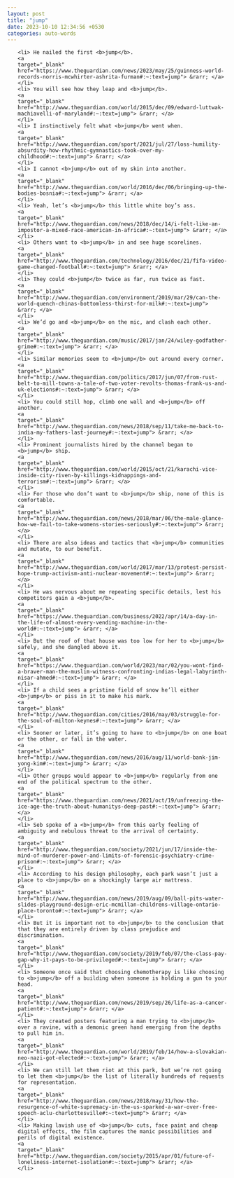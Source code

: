 ```yaml
---
layout: post
title: "jump"
date: 2023-10-10 12:34:56 +0530
categories: auto-words
---
```

<ol>

    <li> He nailed the first <b>jump</b>.
    <a 
    target="_blank" 
    href="https://www.theguardian.com/news/2023/may/25/guinness-world-records-norris-mcwhirter-ashrita-furman#:~:text=jump"> &rarr; </a>
    </li>
    <li> You will see how they leap and <b>jump</b>.
    <a 
    target="_blank" 
    href="http://www.theguardian.com/world/2015/dec/09/edward-luttwak-machiavelli-of-maryland#:~:text=jump"> &rarr; </a>
    </li>
    <li> I instinctively felt what <b>jump</b> went when.
    <a 
    target="_blank" 
    href="http://www.theguardian.com/sport/2021/jul/27/loss-humility-absurdity-how-rhythmic-gymnastics-took-over-my-childhood#:~:text=jump"> &rarr; </a>
    </li>
    <li> I cannot <b>jump</b> out of my skin into another.
    <a 
    target="_blank" 
    href="http://www.theguardian.com/world/2016/dec/06/bringing-up-the-bodies-bosnia#:~:text=jump"> &rarr; </a>
    </li>
    <li> Yeah, let’s <b>jump</b> this little white boy’s ass.
    <a 
    target="_blank" 
    href="http://www.theguardian.com/news/2018/dec/14/i-felt-like-an-impostor-a-mixed-race-american-in-africa#:~:text=jump"> &rarr; </a>
    </li>
    <li> Others want to <b>jump</b> in and see huge scorelines.
    <a 
    target="_blank" 
    href="http://www.theguardian.com/technology/2016/dec/21/fifa-video-game-changed-football#:~:text=jump"> &rarr; </a>
    </li>
    <li> They could <b>jump</b> twice as far, run twice as fast.
    <a 
    target="_blank" 
    href="http://www.theguardian.com/environment/2019/mar/29/can-the-world-quench-chinas-bottomless-thirst-for-milk#:~:text=jump"> &rarr; </a>
    </li>
    <li> We’d go and <b>jump</b> on the mic, and clash each other.
    <a 
    target="_blank" 
    href="http://www.theguardian.com/music/2017/jan/24/wiley-godfather-grime#:~:text=jump"> &rarr; </a>
    </li>
    <li> Similar memories seem to <b>jump</b> out around every corner.
    <a 
    target="_blank" 
    href="http://www.theguardian.com/politics/2017/jun/07/from-rust-belt-to-mill-towns-a-tale-of-two-voter-revolts-thomas-frank-us-and-uk-elections#:~:text=jump"> &rarr; </a>
    </li>
    <li> You could still hop, climb one wall and <b>jump</b> off another.
    <a 
    target="_blank" 
    href="http://www.theguardian.com/news/2018/sep/11/take-me-back-to-india-my-fathers-last-journey#:~:text=jump"> &rarr; </a>
    </li>
    <li> Prominent journalists hired by the channel began to <b>jump</b> ship.
    <a 
    target="_blank" 
    href="http://www.theguardian.com/world/2015/oct/21/karachi-vice-inside-city-riven-by-killings-kidnappings-and-terrorism#:~:text=jump"> &rarr; </a>
    </li>
    <li> For those who don’t want to <b>jump</b> ship, none of this is comfortable.
    <a 
    target="_blank" 
    href="http://www.theguardian.com/news/2018/mar/06/the-male-glance-how-we-fail-to-take-womens-stories-seriously#:~:text=jump"> &rarr; </a>
    </li>
    <li> There are also ideas and tactics that <b>jump</b> communities and mutate, to our benefit.
    <a 
    target="_blank" 
    href="http://www.theguardian.com/world/2017/mar/13/protest-persist-hope-trump-activism-anti-nuclear-movement#:~:text=jump"> &rarr; </a>
    </li>
    <li> He was nervous about me repeating specific details, lest his competitors gain a <b>jump</b>.
    <a 
    target="_blank" 
    href="https://www.theguardian.com/business/2022/apr/14/a-day-in-the-life-of-almost-every-vending-machine-in-the-world#:~:text=jump"> &rarr; </a>
    </li>
    <li> But the roof of that house was too low for her to <b>jump</b> safely, and she dangled above it.
    <a 
    target="_blank" 
    href="https://www.theguardian.com/world/2023/mar/02/you-wont-find-a-braver-man-the-muslim-witness-confronting-indias-legal-labyrinth-nisar-ahmed#:~:text=jump"> &rarr; </a>
    </li>
    <li> If a child sees a pristine field of snow he’ll either <b>jump</b> or piss in it to make his mark.
    <a 
    target="_blank" 
    href="http://www.theguardian.com/cities/2016/may/03/struggle-for-the-soul-of-milton-keynes#:~:text=jump"> &rarr; </a>
    </li>
    <li> Sooner or later, it’s going to have to <b>jump</b> on one boat or the other, or fall in the water.
    <a 
    target="_blank" 
    href="http://www.theguardian.com/news/2016/aug/11/world-bank-jim-yong-kim#:~:text=jump"> &rarr; </a>
    </li>
    <li> Other groups would appear to <b>jump</b> regularly from one end of the political spectrum to the other.
    <a 
    target="_blank" 
    href="https://www.theguardian.com/news/2021/oct/19/unfreezing-the-ice-age-the-truth-about-humanitys-deep-past#:~:text=jump"> &rarr; </a>
    </li>
    <li> Seb spoke of a <b>jump</b> from this early feeling of ambiguity and nebulous threat to the arrival of certainty.
    <a 
    target="_blank" 
    href="http://www.theguardian.com/society/2021/jun/17/inside-the-mind-of-murderer-power-and-limits-of-forensic-psychiatry-crime-prison#:~:text=jump"> &rarr; </a>
    </li>
    <li> According to his design philosophy, each park wasn’t just a place to <b>jump</b> on a shockingly large air mattress.
    <a 
    target="_blank" 
    href="http://www.theguardian.com/news/2019/aug/09/ball-pits-water-slides-playground-design-eric-mcmillan-childrens-village-ontario-place-toronto#:~:text=jump"> &rarr; </a>
    </li>
    <li> But it is important not to <b>jump</b> to the conclusion that that they are entirely driven by class prejudice and discrimination.
    <a 
    target="_blank" 
    href="http://www.theguardian.com/society/2019/feb/07/the-class-pay-gap-why-it-pays-to-be-privileged#:~:text=jump"> &rarr; </a>
    </li>
    <li> Someone once said that choosing chemotherapy is like choosing to <b>jump</b> off a building when someone is holding a gun to your head.
    <a 
    target="_blank" 
    href="http://www.theguardian.com/news/2019/sep/26/life-as-a-cancer-patient#:~:text=jump"> &rarr; </a>
    </li>
    <li> They created posters featuring a man trying to <b>jump</b> over a ravine, with a demonic green hand emerging from the depths to pull him in.
    <a 
    target="_blank" 
    href="http://www.theguardian.com/world/2019/feb/14/how-a-slovakian-neo-nazi-got-elected#:~:text=jump"> &rarr; </a>
    </li>
    <li> We can still let them riot at this park, but we’re not going to let them <b>jump</b> the list of literally hundreds of requests for representation.
    <a 
    target="_blank" 
    href="http://www.theguardian.com/news/2018/may/31/how-the-resurgence-of-white-supremacy-in-the-us-sparked-a-war-over-free-speech-aclu-charlottesville#:~:text=jump"> &rarr; </a>
    </li>
    <li> Making lavish use of <b>jump</b> cuts, face paint and cheap digital effects, the film captures the manic possibilities and perils of digital existence.
    <a 
    target="_blank" 
    href="http://www.theguardian.com/society/2015/apr/01/future-of-loneliness-internet-isolation#:~:text=jump"> &rarr; </a>
    </li>
